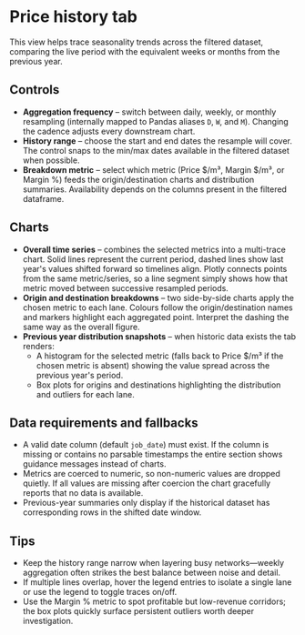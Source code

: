 # Price history tab

This view helps trace seasonality trends across the filtered dataset, comparing the live period with the equivalent weeks or months from the previous year.

## Controls
- **Aggregation frequency** – switch between daily, weekly, or monthly resampling (internally mapped to Pandas aliases `D`, `W`, and `M`). Changing the cadence adjusts every downstream chart.
- **History range** – choose the start and end dates the resample will cover. The control snaps to the min/max dates available in the filtered dataset when possible.
- **Breakdown metric** – select which metric (Price $/m³, Margin $/m³, or Margin %) feeds the origin/destination charts and distribution summaries. Availability depends on the columns present in the filtered dataframe.

## Charts
- **Overall time series** – combines the selected metrics into a multi-trace chart. Solid lines represent the current period, dashed lines show last year's values shifted forward so timelines align. Plotly connects points from the same metric/series, so a line segment simply shows how that metric moved between successive resampled periods.
- **Origin and destination breakdowns** – two side-by-side charts apply the chosen metric to each lane. Colours follow the origin/destination names and markers highlight each aggregated point. Interpret the dashing the same way as the overall figure.
- **Previous year distribution snapshots** – when historic data exists the tab renders:
  - A histogram for the selected metric (falls back to Price $/m³ if the chosen metric is absent) showing the value spread across the previous year's period.
  - Box plots for origins and destinations highlighting the distribution and outliers for each lane.

## Data requirements and fallbacks
- A valid date column (default `job_date`) must exist. If the column is missing or contains no parsable timestamps the entire section shows guidance messages instead of charts.
- Metrics are coerced to numeric, so non-numeric values are dropped quietly. If all values are missing after coercion the chart gracefully reports that no data is available.
- Previous-year summaries only display if the historical dataset has corresponding rows in the shifted date window.

## Tips
- Keep the history range narrow when layering busy networks—weekly aggregation often strikes the best balance between noise and detail.
- If multiple lines overlap, hover the legend entries to isolate a single lane or use the legend to toggle traces on/off.
- Use the Margin % metric to spot profitable but low-revenue corridors; the box plots quickly surface persistent outliers worth deeper investigation.
